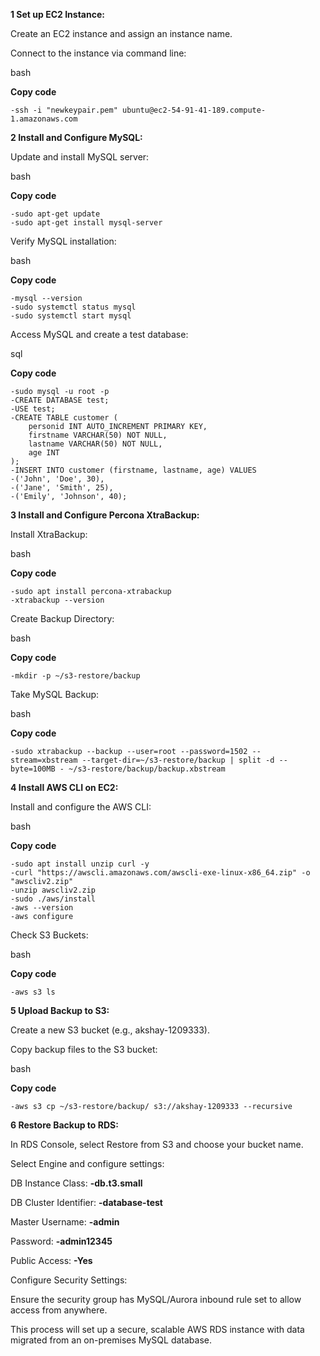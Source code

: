 **1 Set up EC2 Instance:**

Create an EC2 instance and assign an instance name.

Connect to the instance via command line:

bash

**Copy code**

    -ssh -i "newkeypair.pem" ubuntu@ec2-54-91-41-189.compute-1.amazonaws.com

**2 Install and Configure MySQL:**

Update and install MySQL server:

bash

**Copy code**

    -sudo apt-get update
    -sudo apt-get install mysql-server

Verify MySQL installation:

bash

**Copy code**

    -mysql --version
    -sudo systemctl status mysql
    -sudo systemctl start mysql

Access MySQL and create a test database:

sql

**Copy code**

    -sudo mysql -u root -p
    -CREATE DATABASE test;
    -USE test;
    -CREATE TABLE customer (
        personid INT AUTO_INCREMENT PRIMARY KEY,
        firstname VARCHAR(50) NOT NULL,
        lastname VARCHAR(50) NOT NULL,
        age INT
    );
    -INSERT INTO customer (firstname, lastname, age) VALUES 
    -('John', 'Doe', 30), 
    -('Jane', 'Smith', 25), 
    -('Emily', 'Johnson', 40);
    
**3 Install and Configure Percona XtraBackup:**

Install XtraBackup:

bash

**Copy code**

    -sudo apt install percona-xtrabackup
    -xtrabackup --version

Create Backup Directory:

bash

**Copy code**

    -mkdir -p ~/s3-restore/backup

Take MySQL Backup:

bash

**Copy code**

    -sudo xtrabackup --backup --user=root --password=1502 --stream=xbstream --target-dir=~/s3-restore/backup | split -d --byte=100MB - ~/s3-restore/backup/backup.xbstream

**4 Install AWS CLI on EC2:**

Install and configure the AWS CLI:

bash

**Copy code**

    -sudo apt install unzip curl -y
    -curl "https://awscli.amazonaws.com/awscli-exe-linux-x86_64.zip" -o "awscliv2.zip"
    -unzip awscliv2.zip
    -sudo ./aws/install
    -aws --version
    -aws configure

Check S3 Buckets:

bash

**Copy code**

    -aws s3 ls

**5 Upload Backup to S3:**

Create a new S3 bucket (e.g., akshay-1209333).

Copy backup files to the S3 bucket:

bash

**Copy code**

    -aws s3 cp ~/s3-restore/backup/ s3://akshay-1209333 --recursive

**6 Restore Backup to RDS:**

In RDS Console, select Restore from S3 and choose your bucket name.

Select Engine and configure settings:

DB Instance Class:  **-db.t3.small**

DB Cluster Identifier:  **-database-test**

Master Username: **-admin**

Password:  **-admin12345**

Public Access:  **-Yes**

Configure Security Settings:

Ensure the security group has MySQL/Aurora inbound rule set to allow access from anywhere.

This process will set up a secure, scalable AWS RDS instance with data migrated from an on-premises MySQL database.

